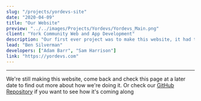 ```yaml
---
slug: "/projects/yordevs-site"
date: "2020-04-09"
title: "Our Website"
preview: "../../images/Projects/Yordevs/Yordevs_Main.png"
client: "York Community Web and App Development"
description: "Our first ever project was to make this website, it had to be eye catching and informative so other people trusted us to make their websites"
lead: "Ben Silverman"
developers: ["Adam Barr", "Sam Harrison"]
link: "https://yordevs.com"
---
```


---

We're still making this website, come back and check this page at a later date to find out more about how we're doing it. Or check our [GitHub Repository](https://github.com/yordevs/yordevs.github.io/) if you want to see how it's coming along
